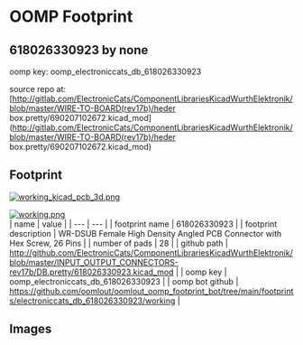 # OOMP Footprint  
## 618026330923  by none  
  
oomp key: oomp_electroniccats_db_618026330923  
  
source repo at: [http://gitlab.com/ElectronicCats/ComponentLibrariesKicadWurthElektronik/blob/master/WIRE-TO-BOARD(rev17b)/heder box.pretty/690207102672.kicad_mod](http://gitlab.com/ElectronicCats/ComponentLibrariesKicadWurthElektronik/blob/master/WIRE-TO-BOARD(rev17b)/heder box.pretty/690207102672.kicad_mod)  
## Footprint  
  
[![working_kicad_pcb_3d.png](working_kicad_pcb_3d_600.png)](working_kicad_pcb_3d.png)  
  
[![working.png](working_600.png)](working.png)  
| name | value | 
| --- | --- | 
| footprint name | 618026330923 | 
| footprint description | WR-DSUB Female High Density Angled PCB Connector with Hex Screw, 26 Pins | 
| number of pads | 28 | 
| github path | http://github.com/ElectronicCats/ComponentLibrariesKicadWurthElektronik/blob/master/INPUT_OUTPUT_CONNECTORS-rev17b/DB.pretty/618026330923.kicad_mod | 
| oomp key | oomp_electroniccats_db_618026330923 | 
| oomp bot github | https://github.com/oomlout/oomlout_oomp_footprint_bot/tree/main/footprints/electroniccats_db_618026330923/working | 
## Images  
